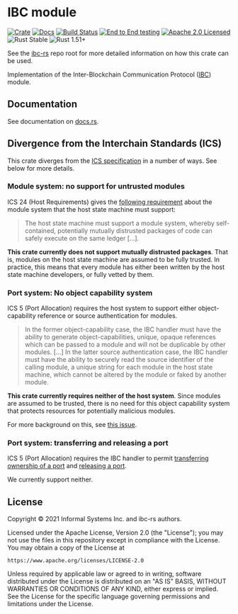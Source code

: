# IBC module

[![Crate][crate-image]][crate-link]
[![Docs][docs-image]][docs-link]
[![Build Status][build-image]][build-link]
[![End to End testing][e2e-image]][e2e-link]
[![Apache 2.0 Licensed][license-image]][license-link]
![Rust Stable][rustc-image]
![Rust 1.51+][rustc-version]


See the [ibc-rs] repo root for more detailed information on how this crate can be used.


Implementation of the Inter-Blockchain Communication Protocol ([IBC]) module.

## Documentation

See documentation on [docs.rs][docs-link].

## Divergence from the Interchain Standards (ICS)
This crate diverges from the [ICS specification](https://github.com/cosmos/ibc) in a number of ways. See below for more details.

### Module system: no support for untrusted modules
ICS 24 (Host Requirements) gives the [following requirement](https://github.com/cosmos/ibc/blob/master/spec/core/ics-024-host-requirements/README.md#module-system) about the module system that the host state machine must support:

> The host state machine must support a module system, whereby self-contained, potentially mutually distrusted packages of code can safely execute on the same ledger [...].

**This crate currently does not support mutually distrusted packages**. That is, modules on the host state machine are assumed to be fully trusted. In practice, this means that every module has either been written by the host state machine developers, or fully vetted by them.

### Port system: No object capability system
ICS 5 (Port Allocation) requires the host system to support either object-capability reference or source authentication for modules.

> In the former object-capability case, the IBC handler must have the ability to generate object-capabilities, unique, opaque references which can be passed to a module and will not be duplicable by other modules. [...]
> In the latter source authentication case, the IBC handler must have the ability to securely read the source identifier of the calling module, a unique string for each module in the host state machine, which cannot be altered by the module or faked by another module.

**This crate currently requires neither of the host system**. Since modules are assumed to be trusted, there is no need for this object capability system that protects resources for potentially malicious modules.

For more background on this, see [this issue](https://github.com/informalsystems/ibc-rs/issues/2159).

### Port system: transferring and releasing a port
ICS 5 (Port Allocation) requires the IBC handler to permit [transferring ownership of a port](https://github.com/cosmos/ibc/tree/master/spec/core/ics-005-port-allocation#transferring-ownership-of-a-port) and [releasing a port](https://github.com/cosmos/ibc/tree/master/spec/core/ics-005-port-allocation#releasing-a-port).

We currently support neither.

## License

Copyright © 2021 Informal Systems Inc. and ibc-rs authors.

Licensed under the Apache License, Version 2.0 (the "License"); you may not use the files in this repository except in compliance with the License. You may obtain a copy of the License at

    https://www.apache.org/licenses/LICENSE-2.0

Unless required by applicable law or agreed to in writing, software distributed under the License is distributed on an "AS IS" BASIS, WITHOUT WARRANTIES OR CONDITIONS OF ANY KIND, either express or implied. See the License for the specific language governing permissions and limitations under the License.

[//]: # (badges)

[crate-image]: https://img.shields.io/crates/v/ibc.svg
[crate-link]: https://crates.io/crates/ibc
[docs-image]: https://docs.rs/ibc/badge.svg
[docs-link]: https://docs.rs/ibc/

[build-image]: https://github.com/informalsystems/ibc-rs/workflows/Rust/badge.svg
[build-link]: https://github.com/informalsystems/ibc-rs/actions?query=workflow%3ARust
[e2e-image]: https://github.com/informalsystems/ibc-rs/workflows/End%20to%20End%20testing/badge.svg
[e2e-link]: https://github.com/informalsystems/ibc-rs/actions?query=workflow%3A%22End+to+End+testing%22

[license-image]: https://img.shields.io/badge/license-Apache2.0-blue.svg
[license-link]: https://github.com/informalsystems/ibc-rs/blob/master/LICENSE
[rustc-image]: https://img.shields.io/badge/rustc-stable-blue.svg
[rustc-version]: https://img.shields.io/badge/rustc-1.51+-blue.svg

[//]: # (general links)

[ibc-rs]: https://github.com/informalsystems/ibc-rs
[IBC]: https://github.com/cosmos/ibc
